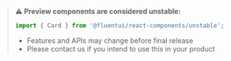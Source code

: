 > **⚠️ Preview components are considered unstable:**
>
> ```jsx
> import { Card } from '@fluentui/react-components/unstable';
> ```
>
> - Features and APIs may change before final release
> - Please contact us if you intend to use this in your product
